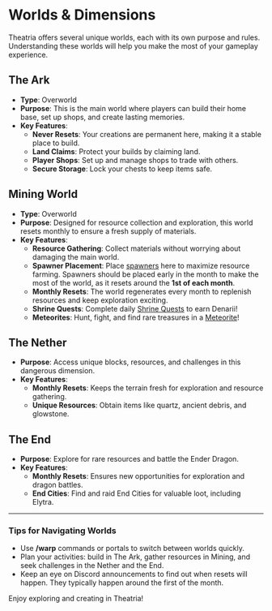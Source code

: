 # Worlds & Dimensions

Theatria offers several unique worlds, each with its own purpose and rules. Understanding these worlds will help you make the most of your gameplay experience.

## The Ark

- **Type**: Overworld
- **Purpose**: This is the main world where players can build their home base, set up shops, and create lasting memories.
- **Key Features**:
  - **Never Resets**: Your creations are permanent here, making it a stable place to build.
  - **Land Claims**: Protect your builds by claiming land.
  - **Player Shops**: Set up and manage shops to trade with others.
  - **Secure Storage**: Lock your chests to keep items safe.

## Mining World

- **Type**: Overworld
- **Purpose**: Designed for resource collection and exploration, this world resets monthly to ensure a fresh supply of materials.
- **Key Features**:
  - **Resource Gathering**: Collect materials without worrying about damaging the main world.
  - **Spawner Placement**: Place [spawners](/gameplay-features/spawners.md) here to maximize resource farming. Spawners should be placed early in the month to make the most of the world, as it resets around the **1st of each month**.
  - **Monthly Resets**: The world regenerates every month to replenish resources and keep exploration exciting.
  - **Shrine Quests**: Complete daily [Shrine Quests](/events-challenges/shrine-quests.md) to earn Denarii!
  - **Meteorites**: Hunt, fight, and find rare treasures in a [Meteorite](../events-challenges/meteorites.md)!

## The Nether

- **Purpose**: Access unique blocks, resources, and challenges in this dangerous dimension.
- **Key Features**:
  - **Monthly Resets**: Keeps the terrain fresh for exploration and resource gathering.
  - **Unique Resources**: Obtain items like quartz, ancient debris, and glowstone.

## The End

- **Purpose**: Explore for rare resources and battle the Ender Dragon.
- **Key Features**:
  - **Monthly Resets**: Ensures new opportunities for exploration and dragon battles.
  - **End Cities**: Find and raid End Cities for valuable loot, including Elytra.

---

### Tips for Navigating Worlds

- Use **/warp** commands or portals to switch between worlds quickly.
- Plan your activities: build in The Ark, gather resources in Mining, and seek challenges in the Nether and the End.
- Keep an eye on Discord announcements to find out when resets will happen. They typically happen around the first of the month.

Enjoy exploring and creating in Theatria!
